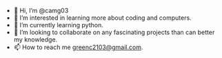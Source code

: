 - 👋 Hi, I’m @camg03
- 👀 I’m interested in learning more about coding and computers.
- 🌱 I’m currently learning python.
- 💞️ I’m looking to collaborate on any fascinating projects than can better my knowledge.
- 📫 How to reach me greenc2103@gmail.com.

<!---
camg03/camg03 is a ✨ special ✨ repository because its `README.md` (this file) appears on your GitHub profile.
You can click the Preview link to take a look at your changes.
--->
